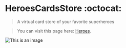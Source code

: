  # HeroesCardsStore :octocat:

>A virtual card store of your favorite superheroes

>You can visit this page here: [Heroes](https://celfiew.github.io/HeroesCardsStore/).


![This is an image](https://github.com/celfiew/heroes-pseudo/blob/main/celfiew.github.io_heroes-pseudo_.png)
